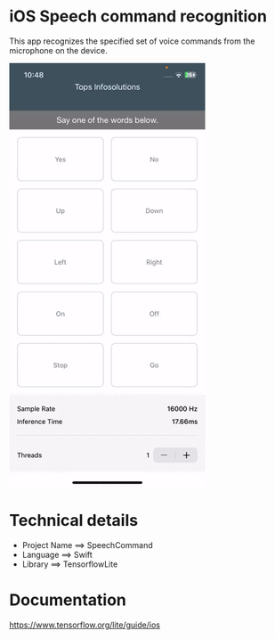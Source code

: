 # iOS Speech command recognition
This app recognizes the specified set of voice commands from the microphone on the device.

![video](/Media/SpeechCommand.gif)


# Technical details

- Project Name  ==> SpeechCommand
- Language      ==> Swift
- Library       ==> TensorflowLite

# Documentation

https://www.tensorflow.org/lite/guide/ios
